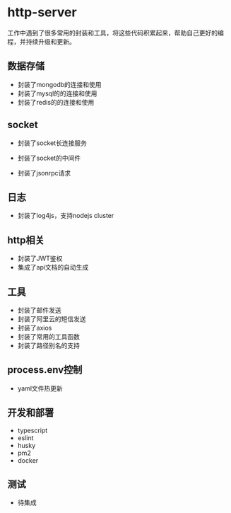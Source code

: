 # http-server

​			工作中遇到了很多常用的封装和工具，将这些代码积累起来，帮助自己更好的编程，并持续升级和更新。



## 数据存储

- 封装了mongodb的连接和使用
- 封装了mysql的的连接和使用
- 封装了redis的的连接和使用



## socket

- 封装了socket长连接服务

- 封装了socket的中间件

- 封装了jsonrpc请求

  

## 日志

- 封装了log4js，支持nodejs cluster



## http相关

- 封装了JWT鉴权
- 集成了api文档的自动生成



## 工具

- 封装了邮件发送
- 封装了阿里云的短信发送
- 封装了axios
- 封装了常用的工具函数
- 封装了路径别名的支持



## process.env控制

- yaml文件热更新



## 开发和部署

- typescript
- eslint
- husky
- pm2
- docker



## 测试

- 待集成
